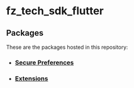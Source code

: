 # fz_tech_sdk_flutter

## Packages

These are the packages hosted in this repository:

- ### [Secure Preferences](secure_preferences/)
- ### [Extensions](extensions/)   
